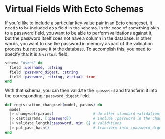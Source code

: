 # Virtual Fields With Ecto Schemas

If you'd like to include a particular key-value pair in an Ecto changeset,
it needs to be included as a field in the schema. In the case of something
akin to a password field, you want to be able to perform validations against
it, but the password itself does not have a column in the database. In other
words, you want to use the password in memory as part of the validation
process but not save it to the database. To accomplish this, you need to
specify that it is a `virtual` field.

```elixir
schema "users" do
  field :username, :string
  field :password_digest, :string
  field :password, :string, virtual: true
end
```

With that schema, you can then validate the `:password` and transform it
into the corresponding `:password_digest` field.

```elixir
def registration_changeset(model, params) do
  model
  |> changeset(params)                  # do other standard validations
  |> cast(params, [:password])          # include :password in the changeset
  |> validate_length(:password, min: 8) # validations
  |> put_pass_hash()                    # transform into :password_digest
end
```
